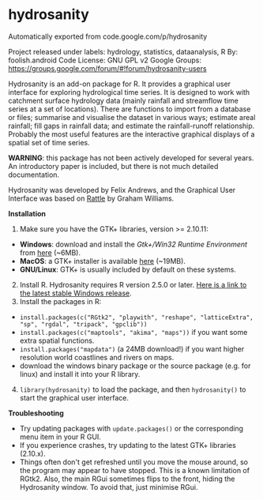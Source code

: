 # hydrosanity
Automatically exported from code.google.com/p/hydrosanity

Project released under labels: hydrology, statistics, dataanalysis, R
By: foolish.android
Code License: GNU GPL v2
Google Groups: https://groups.google.com/forum/#!forum/hydrosanity-users

Hydrosanity is an add-on package for R. It provides a graphical user interface for exploring hydrological time series. It is designed to work with catchment surface hydrology data (mainly rainfall and streamflow time series at a set of locations). There are functions to import from a database or files; summarise and visualise the dataset in various ways; estimate areal rainfall; fill gaps in rainfall data; and estimate the rainfall-runoff relationship. Probably the most useful features are the interactive graphical displays of a spatial set of time series.

**WARNING**: this package has not been actively developed for several years. An introductory paper is included, but there is not much detailed documentation.

Hydrosanity was developed by Felix Andrews, and the Graphical User Interface was based on [Rattle](http://rattle.googlecode.com/) by Graham Williams.

**Installation**

1. Make sure you have the GTK+ libraries, version >= 2.10.11:
 - **Windows**: download and install the *Gtk+/Win32 Runtime Environment* from [here](http://gladewin32.sourceforge.net/) (~6MB).
 - **MacOS**: a GTK+ installer is available [here](http://r.research.att.com/gtk2-runtime.dmg) (~19MB).
 - **GNU/Linux**: GTK+ is usually included by default on these systems.
2. Install R. Hydrosanity requires R version 2.5.0 or later. [Here is a link to the latest stable Windows release](http://cran.r-project.org/bin/windows/base/).
3. Install the packages in R:
 - `install.packages(c("RGtk2", "playwith", "reshape", "latticeExtra",
   "sp", "rgdal", "tripack", "gpclib"))`
 - `install.packages(c("maptools", "akima", "maps"))` if you want some extra spatial functions.
 -  `install.packages("mapdata")` (a 24MB download!) if you want higher resolution world coastlines and rivers on maps.
 - download the windows binary package or the source package (e.g. for linux) and install it into your R library.
4. `library(hydrosanity)` to load the package, and then `hydrosanity()` to start the graphical user interface.

**Troubleshooting**

 - Try updating packages with `update.packages()` or the corresponding
   menu item in your R GUI.
 - If you experience crashes, try updating to the latest GTK+ libraries (2.10.x).
 - Things often don't get refreshed until you move the mouse around, so the program may appear to have stopped. This is a known limitation of RGtk2. Also, the main RGui sometimes flips to the front, hiding the Hydrosanity window. To avoid that, just minimise RGui.
